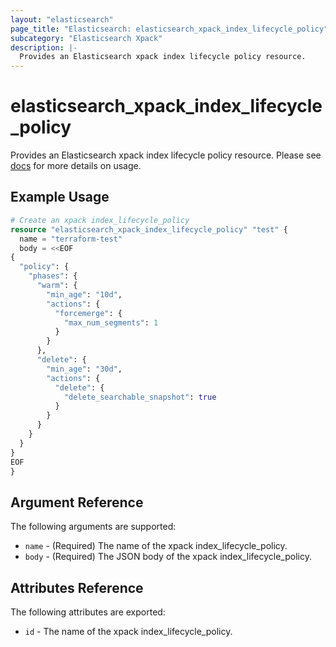 ```yaml
---
layout: "elasticsearch"
page_title: "Elasticsearch: elasticsearch_xpack_index_lifecycle_policy"
subcategory: "Elasticsearch Xpack"
description: |-
  Provides an Elasticsearch xpack index lifecycle policy resource.
---
```


# elasticsearch_xpack_index_lifecycle_policy

Provides an Elasticsearch xpack index lifecycle policy resource. Please see [docs](https://www.elastic.co/guide/en/elasticsearch/reference/current/snapshot-lifecycle-management-api.html) for more details on usage.

## Example Usage

```tf
# Create an xpack index_lifecycle_policy
resource "elasticsearch_xpack_index_lifecycle_policy" "test" {
  name = "terraform-test"
  body = <<EOF
{
  "policy": {
    "phases": {
      "warm": {
        "min_age": "10d",
        "actions": {
          "forcemerge": {
            "max_num_segments": 1
          }
        }
      },
      "delete": {
        "min_age": "30d",
        "actions": {
          "delete": {
          	"delete_searchable_snapshot": true
          }
        }
      }
    }
  }
}
EOF
}
```

## Argument Reference

The following arguments are supported:

* `name` - (Required) The name of the xpack index_lifecycle_policy.
* `body` - (Required) The JSON body of the xpack index_lifecycle_policy.

## Attributes Reference

The following attributes are exported:

* `id` - The name of the xpack index_lifecycle_policy.
